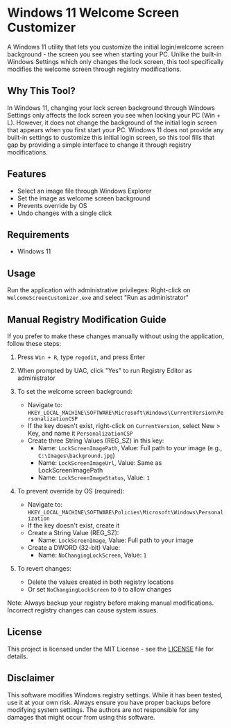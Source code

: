 # Windows 11 Welcome Screen Customizer

A Windows 11 utility that lets you customize the initial login/welcome screen background - the screen you see when starting your PC. Unlike the built-in Windows Settings which only changes the lock screen, this tool specifically modifies the welcome screen through registry modifications.

## Why This Tool?
In Windows 11, changing your lock screen background through Windows Settings only affects the lock screen you see when locking your PC (Win + L). However, it does not change the background of the initial login screen that appears when you first start your PC. Windows 11 does not provide any built-in settings to customize this initial login screen, so this tool fills that gap by providing a simple interface to change it through registry modifications.

## Features
- Select an image file through Windows Explorer
- Set the image as welcome screen background
- Prevents override by OS
- Undo changes with a single click

## Requirements
- Windows 11

## Usage
Run the application with administrative privileges:
Right-click on `WelcomeScreenCustomizer.exe` and select "Run as administrator"

## Manual Registry Modification Guide
If you prefer to make these changes manually without using the application, follow these steps:

1. Press `Win + R`, type `regedit`, and press Enter
2. When prompted by UAC, click "Yes" to run Registry Editor as administrator

3. To set the welcome screen background:
   - Navigate to: `HKEY_LOCAL_MACHINE\SOFTWARE\Microsoft\Windows\CurrentVersion\PersonalizationCSP`
   - If the key doesn't exist, right-click on `CurrentVersion`, select New > Key, and name it `PersonalizationCSP`
   - Create three String Values (REG_SZ) in this key:
     * Name: `LockScreenImagePath`, Value: Full path to your image (e.g., `C:\Images\background.jpg`)
     * Name: `LockScreenImageUrl`, Value: Same as LockScreenImagePath
     * Name: `LockScreenImageStatus`, Value: `1`

4. To prevent override by OS (required):
   - Navigate to: `HKEY_LOCAL_MACHINE\SOFTWARE\Policies\Microsoft\Windows\Personalization`
   - If the key doesn't exist, create it
   - Create a String Value (REG_SZ):
     * Name: `LockScreenImage`, Value: Full path to your image
   - Create a DWORD (32-bit) Value:
     * Name: `NoChangingLockScreen`, Value: `1`

5. To revert changes:
   - Delete the values created in both registry locations
   - Or set `NoChangingLockScreen` to `0` to allow changes

Note: Always backup your registry before making manual modifications. Incorrect registry changes can cause system issues.

## License
This project is licensed under the MIT License - see the [LICENSE](LICENSE) file for details.

## Disclaimer
This software modifies Windows registry settings. While it has been tested, use it at your own risk. Always ensure you have proper backups before modifying system settings. The authors are not responsible for any damages that might occur from using this software.
